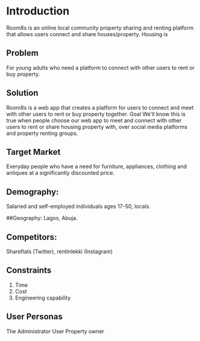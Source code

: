 # Introduction
Room8s is an online local community property sharing and renting platform that 
allows users connect and share houses/property. Housing is 

## Problem
For young adults who need a platform to connect with other users to rent or buy 
property.

## Solution
Room8s is a web app that creates a platform for users to connect and meet with other users 
to rent or buy property together.
Goal
We'll know this is true when people choose our web app to meet and connect with other 
users to rent or share housing property with, over social media platforms and property renting 
groups.

## Target Market
Everyday people who have a need for furniture, appliances, clothing and antiques at a 
significantly discounted price.

## Demography:
Salaried and self-employed individuals ages 17-50, locals.

##Geography: 
Lagos, Abuja.

## Competitors:
Shareflats (Twitter), rentinlekki (Instagram)

## Constraints
1. Time
2. Cost
3. Engineering capability

## User Personas
The Administrator
User
Property owner
